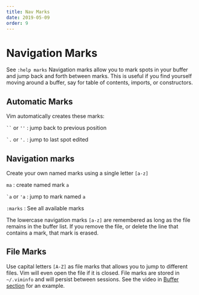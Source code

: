 ```yaml
---
title: Nav Marks
date: 2019-05-09
order: 9
---
```


# Navigation Marks

<span class="sidenote">See `:help marks`</span> Navigation marks allow you to mark spots in your buffer and jump back and forth between marks. This is useful if you find yourself moving around a buffer, say for table of contents, imports, or constructors.

## Automatic Marks

Vim automatically creates these marks:

<code>\`\`</code> or `''`
: jump back to previous position

<code>\`.</code> or `'.`
: jump to last spot edited


## Navigation marks

Create your own named marks using a single letter `[a-z]`

`ma`
: create named mark `a`

<code>\`a</code> or `'a`
: jump to mark named `a`

`:marks`
: See all available marks

The lowercase navigation marks `[a-z]` are remembered as long as the file remains in the buffer list. If you remove the file, or delete the line that contains a mark, that mark is erased.

## File Marks

Use capital letters `[A-Z]` as file marks that allows you to jump to different files. Vim will even open the file if it is closed. File marks are stored in `~/.viminfo` and will persist between sessions. See the video in [Buffer section](/working-with-vim/buffers/) for an example.

